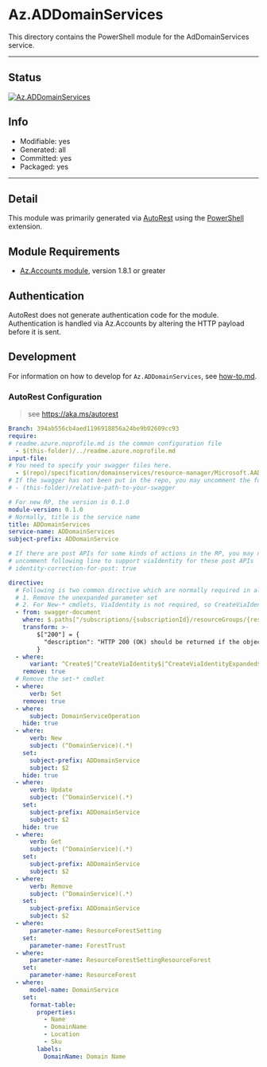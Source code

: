 <!-- region Generated -->
# Az.ADDomainServices
This directory contains the PowerShell module for the AdDomainServices service.

---
## Status
[![Az.ADDomainServices](https://img.shields.io/powershellgallery/v/Az.ADDomainServices.svg?style=flat-square&label=Az.ADDomainServices "Az.ADDomainServices")](https://www.powershellgallery.com/packages/Az.ADDomainServices/)

## Info
- Modifiable: yes
- Generated: all
- Committed: yes
- Packaged: yes

---
## Detail
This module was primarily generated via [AutoRest](https://github.com/Azure/autorest) using the [PowerShell](https://github.com/Azure/autorest.powershell) extension.

## Module Requirements
- [Az.Accounts module](https://www.powershellgallery.com/packages/Az.Accounts/), version 1.8.1 or greater

## Authentication
AutoRest does not generate authentication code for the module. Authentication is handled via Az.Accounts by altering the HTTP payload before it is sent.

## Development
For information on how to develop for `Az.ADDomainServices`, see [how-to.md](how-to.md).
<!-- endregion -->

### AutoRest Configuration
> see https://aka.ms/autorest

``` yaml
Branch: 394ab556cb4aed1196918856a24be9b02609cc93
require:
# readme.azure.noprofile.md is the common configuration file
  - $(this-folder)/../readme.azure.noprofile.md
input-file:
# You need to specify your swagger files here.
  - $(repo)/specification/domainservices/resource-manager/Microsoft.AAD/stable/2020-01-01/domainservices.json
# If the swagger has not been put in the repo, you may uncomment the following line and refer to it locally
# - (this-folder)/relative-path-to-your-swagger 

# For new RP, the version is 0.1.0
module-version: 0.1.0
# Normally, title is the service name
title: ADDomainServices
service-name: ADDomainServices
subject-prefix: ADDomainService

# If there are post APIs for some kinds of actions in the RP, you may need to 
# uncomment following line to support viaIdentity for these post APIs
# identity-correction-for-post: true

directive:
  # Following is two common directive which are normally required in all the RPs
  # 1. Remove the unexpanded parameter set
  # 2. For New-* cmdlets, ViaIdentity is not required, so CreateViaIdentityExpanded is removed as well
  - from: swagger-document
    where: $.paths["/subscriptions/{subscriptionId}/resourceGroups/{resourceGroupName}/providers/Microsoft.AAD/domainServices/{domainServiceName}"].delete.responses
    transform: >-
        $["200"] = {
          "description": "HTTP 200 (OK) should be returned if the object exists and was deleted successfully."
        }
  - where:
      variant: ^Create$|^CreateViaIdentity$|^CreateViaIdentityExpanded$|^Update$|^UpdateViaIdentity$
    remove: true
  # Remove the set-* cmdlet
  - where:
      verb: Set
    remove: true
  - where:
      subject: DomainServiceOperation
    hide: true
  - where:
      verb: New
      subject: (^DomainService)(.*) 
    set: 
      subject-prefix: ADDomainService
      subject: $2
    hide: true
  - where:
      verb: Update
      subject: (^DomainService)(.*) 
    set: 
      subject-prefix: ADDomainService
      subject: $2
    hide: true
  - where:
      verb: Get
      subject: (^DomainService)(.*) 
    set: 
      subject-prefix: ADDomainService
      subject: $2
  - where:
      verb: Remove
      subject: (^DomainService)(.*) 
    set: 
      subject-prefix: ADDomainService
      subject: $2
  - where:
      parameter-name: ResourceForestSetting
    set:
      parameter-name: ForestTrust
  - where:
      parameter-name: ResourceForestSettingResourceForest
    set:
      parameter-name: ResourceForest
  - where:
      model-name: DomainService
    set:
      format-table:
        properties:
          - Name
          - DomainName
          - Location
          - Sku
        labels:
          DomainName: Domain Name
```
